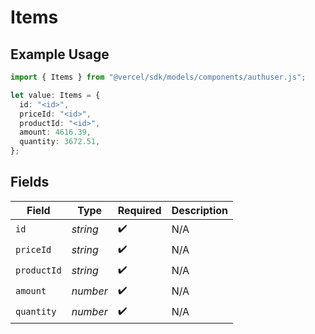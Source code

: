 # Items

## Example Usage

```typescript
import { Items } from "@vercel/sdk/models/components/authuser.js";

let value: Items = {
  id: "<id>",
  priceId: "<id>",
  productId: "<id>",
  amount: 4616.39,
  quantity: 3672.51,
};
```

## Fields

| Field              | Type               | Required           | Description        |
| ------------------ | ------------------ | ------------------ | ------------------ |
| `id`               | *string*           | :heavy_check_mark: | N/A                |
| `priceId`          | *string*           | :heavy_check_mark: | N/A                |
| `productId`        | *string*           | :heavy_check_mark: | N/A                |
| `amount`           | *number*           | :heavy_check_mark: | N/A                |
| `quantity`         | *number*           | :heavy_check_mark: | N/A                |